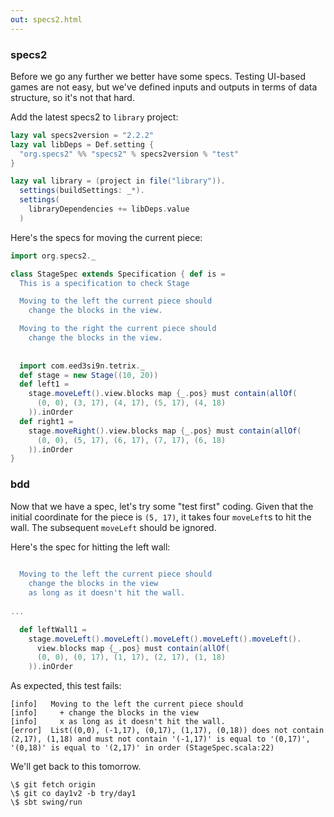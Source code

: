 ```yaml
---
out: specs2.html
---
```


### specs2

Before we go any further we better have some specs. Testing UI-based games are not easy, but we've defined inputs and outputs in terms of data structure, so it's not that hard.

Add the latest specs2 to `library` project:

```scala
lazy val specs2version = "2.2.2"
lazy val libDeps = Def.setting {
  "org.specs2" %% "specs2" % specs2version % "test"
}

lazy val library = (project in file("library")).
  settings(buildSettings: _*).
  settings(
    libraryDependencies += libDeps.value
  )
```

Here's the specs for moving the current piece:

```scala
import org.specs2._

class StageSpec extends Specification { def is =                              s2"""
  This is a specification to check Stage

  Moving to the left the current piece should
    change the blocks in the view.                                            \$left1

  Moving to the right the current piece should
    change the blocks in the view.                                            \$right1
                                                                              """
  
  import com.eed3si9n.tetrix._
  def stage = new Stage((10, 20))
  def left1 =
    stage.moveLeft().view.blocks map {_.pos} must contain(allOf(
      (0, 0), (3, 17), (4, 17), (5, 17), (4, 18)
    )).inOrder
  def right1 =
    stage.moveRight().view.blocks map {_.pos} must contain(allOf(
      (0, 0), (5, 17), (6, 17), (7, 17), (6, 18)
    )).inOrder
}
```

### bdd

Now that we have a spec, let's try some "test first" coding. Given that the initial coordinate for the piece is `(5, 17)`, it takes four `moveLeft`s to hit the wall. The subsequent `moveLeft` should be ignored.

Here's the spec for hitting the left wall:

```scala
                                                                              s2"""
  Moving to the left the current piece should
    change the blocks in the view                                             \$left1
    as long as it doesn't hit the wall.                                       \$leftWall1
                                                                              """
...

  def leftWall1 =
    stage.moveLeft().moveLeft().moveLeft().moveLeft().moveLeft().
      view.blocks map {_.pos} must contain(allOf(
      (0, 0), (0, 17), (1, 17), (2, 17), (1, 18)
    )).inOrder
```

As expected, this test fails:

```
[info]   Moving to the left the current piece should
[info]     + change the blocks in the view
[info]     x as long as it doesn't hit the wall.
[error]  List((0,0), (-1,17), (0,17), (1,17), (0,18)) does not contain (2,17), (1,18) and must not contain '(-1,17)' is equal to '(0,17)', '(0,18)' is equal to '(2,17)' in order (StageSpec.scala:22)
```

We'll get back to this tomorrow.

```
\$ git fetch origin
\$ git co day1v2 -b try/day1
\$ sbt swing/run
```
